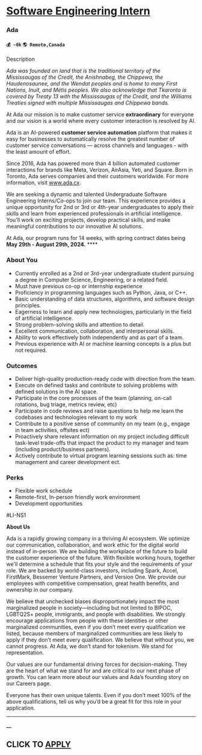 # [Software Engineering Intern](https://www.remotewlb.com/apply/software-engineering-intern-79667)  
### Ada  
#### `💰 ~0k` `🌎 Remote,Canada`  

Description

_Ada was founded on land that is the traditional territory of the Mississaugas of the Credit, the Anishnabeg, the Chippewa, the Haudenosaunee, and the Wendat peoples and is home to many First Nations, Inuit, and Métis peoples. We also acknowledge that Tkaronto is covered by Treaty 13 with the Mississaugas of the Credit, and the Williams Treaties signed with multiple Mississaugas and Chippewa bands._

At Ada our mission is to make customer service **extraordinary** for everyone and our vision is a world where every customer interaction is resolved by AI.

Ada is an AI-powered **customer service automation** platform that makes it easy for businesses to automatically resolve the greatest number of customer service conversations — across channels and languages - with the least amount of effort.

Since 2016, Ada has powered more than 4 billion automated customer interactions for brands like Meta, Verizon, AirAsia, Yeti, and Square. Born in Toronto, Ada serves companies and their customers worldwide. For more information, visit www.ada.cx.

We are seeking a dynamic and talented Undergraduate Software Engineering Interns/Co-ops to join our team. This experience provides a unique opportunity for 2nd or 3rd or 4th-year undergraduates to apply their skills and learn from experienced professionals in artificial intelligence. You'll work on exciting projects, develop practical skills, and make meaningful contributions to our innovative AI solutions.

At Ada, our program runs for 14 weeks, with spring contract dates being **May 29th - August 29th, 2024.** ****

### About You

  * Currently enrolled as a 2nd or 3rd-year undergraduate student pursuing a degree in Computer Science, Engineering, or a related field.
  * Must have previous co-op or internship experience
  * Proficiency in programming languages such as Python, Java, or C++.
  * Basic understanding of data structures, algorithms, and software design principles.
  * Eagerness to learn and apply new technologies, particularly in the field of artificial intelligence.
  * Strong problem-solving skills and attention to detail.
  * Excellent communication, collaboration, and interpersonal skills.
  * Ability to work effectively both independently and as part of a team.
  * Previous experience with AI or machine learning concepts is a plus but not required.

### Outcomes

  * Deliver high-quality production-ready code with direction from the team.
  * Execute on defined tasks and contribute to solving problems with defined solutions in the AI space. 
  * Participate in the core processes of the team (planning, on-call rotations, bug triage, metrics review, etc)
  * Participate in code reviews and raise questions to help me learn the codebases and technologies relevant to my work
  * Contribute to a positive sense of community on my team (e.g., engage in team activities, offsites ect) 
  * Proactively share relevant information on my project including difficult task-level trade-offs that impact the product to my manager and team (including product/business partners).
  * Actively contribute to virtual program learning sessions such as: time management and career development ect.

### Perks

  * Flexible work schedule
  * Remote-first, In-person friendly work environment
  * Development opportunities

#LI-NS1

 **About Us**

Ada is a rapidly growing company in a thriving AI ecosystem. We optimize our communication, collaboration, and work ethic for the digital world instead of in-person. We are building the workplace of the future to build the customer experience of the future. With flexible working hours, together we'll determine a schedule that fits your style and the requirements of your role. We are backed by world-class investors, including Spark, Accel, FirstMark, Bessemer Venture Partners, and Version One. We provide our employees with competitive compensation, great health benefits, and ownership in our company.

We believe that unchecked biases disproportionately impact the most marginalized people in society—including but not limited to BIPOC, LGBTQ2S+ people, immigrants, and people with disabilities. We strongly encourage applications from people with these identities or other marginalized communities, even if you don’t meet every qualification we listed, because members of marginalized communities are less likely to apply if they don’t meet every qualification. We believe that without you, we cannot progress. At Ada, we don’t stand for tokenism. We stand for representation.

Our values are our fundamental driving forces for decision-making. They are the heart of what we stand for and are critical to our next phase of growth. You can learn more about our values and Ada’s founding story on our Careers page.

Everyone has their own unique talents. Even if you don’t meet 100% of the above qualifications, tell us why you’d be a great fit for this role in your application.

****

**__**

  
## CLICK TO [APPLY](https://www.remotewlb.com/apply/software-engineering-intern-79667)

